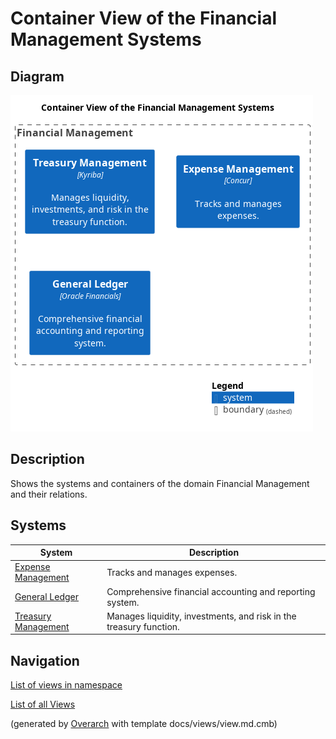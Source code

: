 # Container View of the Financial Management Systems

## Diagram
![Container View of the Financial Management Systems](../../mybank/financial-management/container-view.png)

## Description
Shows the systems and containers of the domain Financial Management and their relations.

## Systems
| System | Description |
|---|---|
| [Expense Management](../../mybank/financial-management/expense-management-system.md)| Tracks and manages expenses. |
| [General Ledger](../../mybank/financial-management/general-ledger-system.md)| Comprehensive financial accounting and reporting system. |
| [Treasury Management](../../mybank/financial-management/treasury-management-system.md)| Manages liquidity, investments, and risk in the treasury function. |

## Navigation
[List of views in namespace](./views-in-namespace.md)

[List of all Views](../../views.md)


(generated by [Overarch](https://github.com/soulspace-org/overarch) with template docs/views/view.md.cmb)

